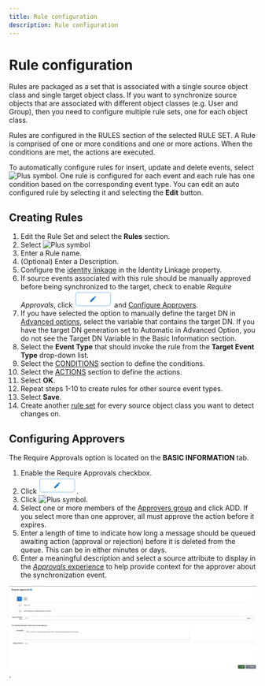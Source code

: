```yaml
---
title: Rule configuration
description: Rule configuration
---
```


# Rule configuration

Rules are packaged as a set that is associated with a single source object class and single target object class. If you want to synchronize source objects that are associated with different object classes (e.g. User and Group), then you need to configure multiple rule sets, one for each object class.

Rules are configured in the RULES section of the selected RULE SET. A Rule is comprised of one or more conditions and one or more actions. When the conditions are met, the actions are executed.

To automatically configure rules for insert, update and delete events, select ![Plus symbol](../../media/image77.png). One rule is configured for each event and each rule has one condition based on the corresponding event type. You can edit an auto configured rule by selecting it and selecting the **Edit** button.

## Creating Rules

1. Edit the Rule Set and select the **Rules** section.
1. Select ![Plus symbol](../../media/image78.png)
1. Enter a Rule name.
1. (Optional) Enter a Description.
1. Configure the [identity linkage](identity-linkage.md) in the Identity Linkage property.
1. If source events associated with this rule should be manually approved before being synchronized to the target, check to enable *Require Approvals*, click ![Approval Config](../../media/editapprovals.jpg) and [Configure Approvers](#configuring-approvers).
1. If you have selected the option to manually define the target DN in [Advanced options](../advanced-options.md#target-dn-generation), select the variable that contains the target DN. If you have the target DN generation set to Automatic in Advanced Option, you do not see the Target DN Variable in the Basic Information section.
1. Select the **Event Type** that should invoke the rule from the **Target Event Type** drop-down list.
1. Select the [CONDITIONS](conditions.md) section to define the conditions.
1. Select the [ACTIONS](actions.md) section to define the actions.
1. Select **OK**.
1. Repeat steps 1-10 to create rules for other source event types.
1. Select **Save**.
1. Create another [rule set](overview.md) for every source object class you want to detect changes on.

## Configuring Approvers
The Require Approvals option is located on the **BASIC INFORMATION** tab.
1. Enable the Require Approvals checkbox.
2. Click ![Edit Approvals](../../media/editapprovals.jpg).
3. Click ![Plus symbol](../../media/image78.png).
4. Select one or more members of the [Approvers group](../../concepts-and-definitions/approvals/#approvers) and click ADD. If you select more than one approver, all must approve the action before it expires.
5. Enter a length of time to indicate how long a message should be queued awaiting action (approval or rejection) before it is deleted from the queue. This can be in either minutes or days.
6. Enter a meaningful description and select a source attribute to display in the [*Approvals* experience](../../concepts-and-definitions/approvals/#performing-approvals) to help provide context for the approver about the synchronization event. 

![Approval Config](../../media/editapprovalsux.jpg).
